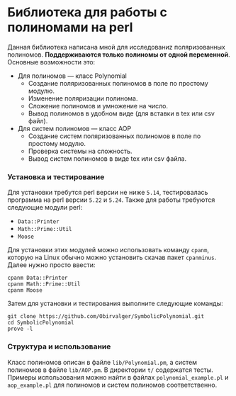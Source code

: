 Библиотека для работы с полиномами на perl
==========================================

Данная библиотека написана мной для исследованиz поляризованных полиномов. **Поддерживаются только полиномы от одной переменной**. Основные возможности
это:
* Для полиномов — класс Polynomial
  - Создание поляризованных полиномов в поле по простому модулю.
  - Изменение поляризации полинома.
  - Сложение полиномов и умножение на число.
  - Вывод полиномов в удобном виде (для вставки в tex или csv файл).
* Для систем полиномов — класс AOP
  - Создание систем поляризованных полиномов в поле по простому модулю.
  - Проверка системы на сложность.
  - Вывод систем полиномов в виде tex или csv файла.

### Установка и тестирование ###
Для установки требутся perl версии не ниже `5.14`, тестировалась программа на
perl версии `5.22` и `5.24`. Также для работы требуются следующие модули perl:
- `Data::Printer`
- `Math::Prime::Util`
- `Moose`

Для установки этих модулей можно использовать команду `cpanm`, которую на
Linux обычно можно установить скачав пакет `cpanminus`. Далее нужно просто
ввести:
```
cpanm Data::Printer
cpanm Math::Prime::Util
cpanm Moose
```

Затем для установки и тестирования выполните следующие команды:
```
git clone https://github.com/Obirvalger/SymbolicPolynomial.git
cd SymbolicPolynomial
prove -l
```

### Структура и использование ###
Класс полиномов описан в файле `lib/Polynomial.pm`, а систем полиномов в файле
`lib/AOP.pm`. В директории `t/` содержатся тесты. Примеры использования можно
найти в файлах `polynomial_example.pl` и `aop_example.pl` для полиномов и
систем полиномов соответственно.
